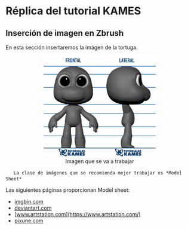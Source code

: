 # Réplica del tutorial KAMES

## Inserción de imagen en Zbrush 
En esta sección insertaremos la imágen de la tortuga.
<center>
<img src = "./Referencia/Model-sheet-tortuga.jpg" width = "300px" />
<br/>Imagen que se va a trabajar
</center>

 ```
    La clase de imágenes que se recomienda mejor trabajar es *Model Sheet*  
```
Las siguientes páginas proporcionan Model sheet: 
+ [imgbin.com](https://imgbin.com/)
+ [deviantart.com](https://www.deviantart.com/)
+ [www.artstation.com](https://www.artstation.com/)
+ [pixune.com](https://pixune.com/)